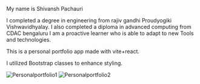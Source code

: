 My name is Shivansh Pachauri


I completed a degree in engineering from rajiv gandhi Proudyogiki Vishwavidhyalay. I also completed a diploma in advanced computing from CDAC bengaluru I am a proactive learner who is able to adapt to new Tools and technologies.


This is a personal portfolio app made with vite+react.

I utilized  Bootstrap classes to enhance styling.

![Personalportfolio1](https://github.com/user-attachments/assets/faad6fe3-db81-48e1-ac2f-82ffecfe5cc7)
![Personalportfolio2](https://github.com/user-attachments/assets/346e3fae-708e-472b-87ed-e1f4dcbf1cca)


